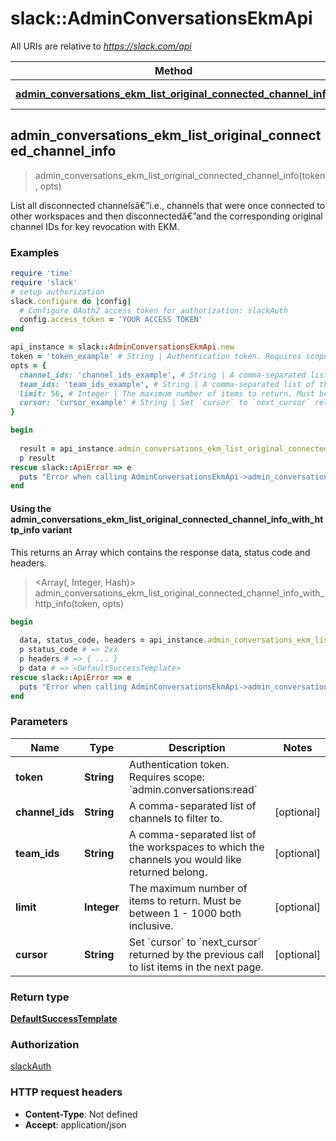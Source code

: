 # slack::AdminConversationsEkmApi

All URIs are relative to *https://slack.com/api*

| Method | HTTP request | Description |
| ------ | ------------ | ----------- |
| [**admin_conversations_ekm_list_original_connected_channel_info**](AdminConversationsEkmApi.md#admin_conversations_ekm_list_original_connected_channel_info) | **GET** /admin.conversations.ekm.listOriginalConnectedChannelInfo |  |


## admin_conversations_ekm_list_original_connected_channel_info

> <DefaultSuccessTemplate> admin_conversations_ekm_list_original_connected_channel_info(token, opts)



List all disconnected channelsâ€”i.e., channels that were once connected to other workspaces and then disconnectedâ€”and the corresponding original channel IDs for key revocation with EKM.

### Examples

```ruby
require 'time'
require 'slack'
# setup authorization
slack.configure do |config|
  # Configure OAuth2 access token for authorization: slackAuth
  config.access_token = 'YOUR ACCESS TOKEN'
end

api_instance = slack::AdminConversationsEkmApi.new
token = 'token_example' # String | Authentication token. Requires scope: `admin.conversations:read`
opts = {
  channel_ids: 'channel_ids_example', # String | A comma-separated list of channels to filter to.
  team_ids: 'team_ids_example', # String | A comma-separated list of the workspaces to which the channels you would like returned belong.
  limit: 56, # Integer | The maximum number of items to return. Must be between 1 - 1000 both inclusive.
  cursor: 'cursor_example' # String | Set `cursor` to `next_cursor` returned by the previous call to list items in the next page.
}

begin
  
  result = api_instance.admin_conversations_ekm_list_original_connected_channel_info(token, opts)
  p result
rescue slack::ApiError => e
  puts "Error when calling AdminConversationsEkmApi->admin_conversations_ekm_list_original_connected_channel_info: #{e}"
end
```

#### Using the admin_conversations_ekm_list_original_connected_channel_info_with_http_info variant

This returns an Array which contains the response data, status code and headers.

> <Array(<DefaultSuccessTemplate>, Integer, Hash)> admin_conversations_ekm_list_original_connected_channel_info_with_http_info(token, opts)

```ruby
begin
  
  data, status_code, headers = api_instance.admin_conversations_ekm_list_original_connected_channel_info_with_http_info(token, opts)
  p status_code # => 2xx
  p headers # => { ... }
  p data # => <DefaultSuccessTemplate>
rescue slack::ApiError => e
  puts "Error when calling AdminConversationsEkmApi->admin_conversations_ekm_list_original_connected_channel_info_with_http_info: #{e}"
end
```

### Parameters

| Name | Type | Description | Notes |
| ---- | ---- | ----------- | ----- |
| **token** | **String** | Authentication token. Requires scope: &#x60;admin.conversations:read&#x60; |  |
| **channel_ids** | **String** | A comma-separated list of channels to filter to. | [optional] |
| **team_ids** | **String** | A comma-separated list of the workspaces to which the channels you would like returned belong. | [optional] |
| **limit** | **Integer** | The maximum number of items to return. Must be between 1 - 1000 both inclusive. | [optional] |
| **cursor** | **String** | Set &#x60;cursor&#x60; to &#x60;next_cursor&#x60; returned by the previous call to list items in the next page. | [optional] |

### Return type

[**DefaultSuccessTemplate**](DefaultSuccessTemplate.md)

### Authorization

[slackAuth](../README.md#slackAuth)

### HTTP request headers

- **Content-Type**: Not defined
- **Accept**: application/json

